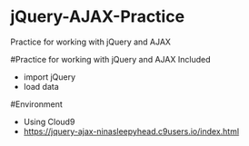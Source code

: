 # jQuery-AJAX-Practice
Practice for working with jQuery and AJAX

#Practice for working with jQuery and AJAX Included
- import jQuery
- load data

#Environment
- Using Cloud9
- https://jquery-ajax-ninasleepyhead.c9users.io/index.html
